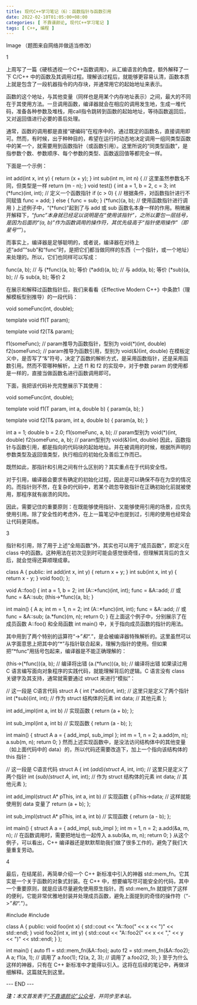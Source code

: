 ```yaml
---
title: 现代C++学习笔记（6）：函数指针与函数引用
date: 2022-02-10T01:05:00+08:00
categories: [ 不靠谱颜论, 现代C++学习笔记 ]
tags: [ C++, 编程 ]
---
```


Image
（题图来自网络并做适当修改）

1

上周写了一篇《硬核透视一个C++函数调用》，从汇编语言的角度，额外解释了一下 C/C++ 中的函数及其调用过程。理解该过程后，就能够更容易认清，函数本质上就是包含了一段机器指令的内存块，并通常用它的起始地址来表示。

函数的这个地址，与其他变量（同样也是用某个内存地址表示）之间，最大的不同在于其使用方法。一旦调用函数，编译器就会在相应的调用发生地，生成一堆代码，准备各种参数及堆栈，用call指令跳转到函数的起始地址，等待函数返回后，又对返回值进行必要的善后处理。

通常，函数的调用都是直接“硬编码”在程序中的，通过既定的函数名，直接调用即可。然而，有时候，出于种种目的，希望在运行时动态地决定调用一组同类型函数中的某一个，就需要用到函数指针（或函数引用）。这里所说的“同类型函数”，是指参数个数、参数顺序、每个参数的类型、函数返回值等都完全一样。

下面是一个示例：

int add(int x, int y) {
  return (x + y);
}
int sub(int m, int n) { // 这里虽然参数名不同，但类型是一样
  return (m - n);
}
void test() {
  int a = 1, b = 2, c = 3;
  int (*func)(int, int); // 定义一个函数指针
  if (c > 0) { // 根据条件，对函数指针进行不同赋值
    func = add;
  } else {
    func = sub;
  }
  (*func)(a, b); // 使用函数指针进行调用
}
上述例子中，“(*func)”起到了与 add 或 sub 函数名本身一样的作用。稍微展开解释下，“*func”本身就已经足以说明是在“使用该指针”，之所以要包一层括号，是因为后面的“(a, b)”作为函数调用的操作符，其优先级高于“指针使用操作”（即星号“*”）。

而事实上，编译器是足够聪明的，或者说，编译器在对待上述“add”“sub”和“func”时，是把它们都当做同样的东西（一个指针，或一个地址）来处理的。所以，它们也同样可以写成：

func(a, b); // 与 (*func)(a, b); 等价
(*add)(a, b); // 与 add(a, b); 等价
(*sub)(a, b); // 与 sub(a, b); 等价
2

在展示和解释过函数指针后，我们来看看《Effective Modern C++》中条款1（理解模板型别推导）的一段代码：

void someFunc(int, double);

template<typename T>
void f1(T param);

template<typename T>
void f2(T& param);

f1(someFunc); // param推导为函数指针，型别为 void(*)(int, double)
f2(someFunc); // param推导为函数引用，型别为 void(&)(int, double)
在模板定义中，是否写了“&”符号，决定了函数的解析方式，是采用函数指针，还是采用函数引用。然而不管哪种解析，上述 f1 和 f2 的实现中，对于参数 param 的使用都是一样的，直接当做函数名进行函数调用即可。

下面，我把该代码补充完整展示下其使用：

void someFunc(int, double);

template<typename T>
void f1(T param, int a, double b)
{
   param(a, b);
}

template<typename T>
void f2(T& param, int a, double b)
{
   param(a, b);
}

int a = 1;
double b = 2.0;
f1(someFunc, a, b); // param型别为 void(*)(int, double)
f2(someFunc, a, b); // param型别为 void(&)(int, double)
因此，函数指针与函数引用，都是指向的代码块的起始地址。并在被调用的时候，根据所声明的参数类型及返回值类型，执行相应的初始化及善后工作而已。

既然如此，那指针和引用之间有什么区别的？其实重点在于代码安全性。

对于引用，编译器会要求有确定的初始化过程，因此是可以确保不存在为空的情况的。而指针则不然，在复杂的代码中，若某个疏忽导致指针在正确初始化前就被使用，那程序就有崩溃的风险。

因此，需要记住的重要原则：在既能够使用指针、又能够使用引用的场景，应优先使用引用。除了安全性的考虑外，在上一篇笔记中也提到过，引用的使用也经常会让代码更简练。

3

指针和引用，除了用于上述“全局函数”外，其实也可以用于“成员函数”，即定义在 class 中的函数。这种用法在初次见到时可能会感觉很奇怪，但理解其背后的含义后，就会觉得还算顺理成章。

class A
{
public:
  int add(int x, int y) { return x + y; }
  int sub(int x, int y) { return x - y; }
  void foo();
};

void A::foo()
{
  int a = 1, b = 2;
  int (A::*func)(int, int);
  func = &A::add; // 或 func = &A::sub;
  (this->*func)(a, b);
}

int main()
{
  A a;
  int m = 1, n = 2;
  int (A::*func)(int, int);
  func = &A::add; // 或 func = &A::sub;
  (a.*func)(m, n);
  return 0;
}
在上面这个例子中，分别展示了在成员函数 A::foo() 和全局函数 int main() 中，关于指向成员函数的指针的用法。

其中用到了两个特别的运算符“->*”和“.*”，是会被编译器特殊解析的。这里虽然可以从字面意思上把其中的“*”与指针联合起来，理解为指针的使用。但如果把“*func”用括号包起来，编译器是不能正确理解的：

(this->(*func))(a, b); // 编译将出错
(a.(*func))(a, b); // 编译将出错
如果读过用 C 语言编写面向对象程序的实践代码，就能理解背后的逻辑。C 语言没有 class 关键字及其支持，通常就需要通过 struct 来进行“模拟”：

// 这一段是 C语言代码
struct A
{
  int (*add)(int, int); // 这里只是定义了两个指针
  int (*sub)(int, int); // 作为 struct 结构体的元素
  int data; // 其他元素
};

int add_impl(int a, int b) // 实现函数
{
  return (a + b);
};

int sub_impl(int a, int b) // 实现函数
{
  return (a - b);
};

int main()
{
  struct A a = { add_impl, sub_impl };
  int m = 1, n = 2;
  a.add(m, n);
  a.sub(m, n);
  return 0;
}
然而上述实现函数中，是没法访问结构体中的其他变量（如上面代码中的 data）的，所以代码还需要改造下，加上一个指向该结构体的 this 指针：

// 这一段是 C语言代码
struct A
{
  int (*add)(struct A*, int, int); // 这里只是定义了两个指针
  int (*sub)(struct A*, int, int); // 作为 struct 结构体的元素
  int data; // 其他元素
};

int add_impl(struct A* pThis, int a, int b) // 实现函数
{
  pThis->data; // 这样就能使用到 data 变量了
  return (a + b);
};

int sub_impl(struct A* pThis, int a, int b) // 实现函数
{
  return (a - b);
};

int main()
{
  struct A a = { add_impl, sub_impl };
  int m = 1, n = 2;
  a.add(&a, m, n); // 在函数调用时，需要把地址也一起传入
  a.sub(&a, m, n);
  return 0;
}
从这个例子，可以看出，C++ 编译器还是默默帮助我们做了很多工作的，避免了我们大量重复劳动。

4

最后，在结尾前，再简单介绍一个 C++ 新标准中引入的神器 std::mem_fn。它其实是一个关于函数的对象式封装。在 C++ 中，想要编写尽可能安全的代码，其中一个重要原则，就是应该尽量避免使用原生指针。而 std::mem_fn 就提供了这样的便利，它能非常优雅地封装并处理成员函数，避免上面提到的奇怪的操作符（“->*”和“.*”）。

#include <iostream>
#include <functional>

class A
{
public:
  void foo(int x)
  {
    std::cout << "A::foo(" << x << ")" << std::endl;
  }
  void foo2(int x, int y)
  {
    std::cout << "A::foo2(" << x << "," << y << ")" << std::endl;
  }
};

int main()
{
  auto f1 = std::mem_fn(&A::foo);
  auto f2 = std::mem_fn(&A::foo2);
  A a;
  f1(a, 1); // 调用了 a.foo(1);
  f2(a, 2, 3); // 调用了 a.foo2(2, 3);
}
至于为什么这样的神器，只有在 C++ 新标准中才能得以引入。这将在后续的笔记中，再做详细解释。这篇就先到这里。

<div class="p-5 text-center">--- END ---</div>

<i><b>注：</b>本文首发表于[“不靠谱颜论”公众号](https://mp.weixin.qq.com/s/L32JguFevNJnj_JYRxLRkQ)，并同步至本站。</i>
